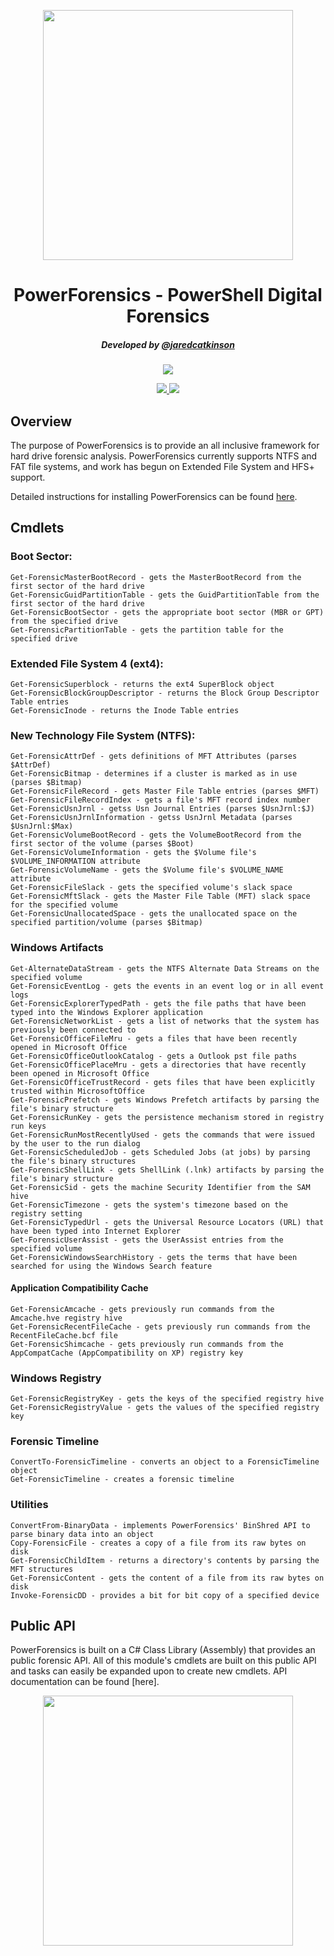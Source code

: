 <p align="center">
  <img src="https://github.com/Invoke-IR/PowerForensics/blob/master/Images/powerforensic_square_blue.png?raw=true" width="400" height="400">
</p>

<h1 align="center">PowerForensics - PowerShell Digital Forensics</h1>

<h5 align="center">Developed by <a href="https://twitter.com/jaredcatkinson">@jaredcatkinson</a></h5>

<p align="center">
  <a href="https://gitter.im/Invoke-IR/PowerForensics">
    <img src="https://badges.gitter.im/Join%20Chat.svg">
  </a>
</p>
<p align="center">
  <a href="https://waffle.io/Invoke-IR/PowerForensics">
    <img src="https://badge.waffle.io/Invoke-IR/PowerForensics.png?label=ready&title=Ready">
  </a>
  <a href="https://waffle.io/Invoke-IR/PowerForensics">
    <img src="https://badge.waffle.io/Invoke-IR/PowerForensics.png?label=in%20progress&title=In%20Progress">
  </a>
</p>

## Overview
The purpose of PowerForensics is to provide an all inclusive framework for hard drive forensic analysis.
PowerForensics currently supports NTFS and FAT file systems, and work has begun on Extended File System and HFS+ support.

Detailed instructions for installing PowerForensics can be found <a href="http://www.invoke-ir.com/2016/02/installing-powerforensics.html">here</a>.

## Cmdlets
### Boot Sector:
```
Get-ForensicMasterBootRecord - gets the MasterBootRecord from the first sector of the hard drive
Get-ForensicGuidPartitionTable - gets the GuidPartitionTable from the first sector of the hard drive
Get-ForensicBootSector - gets the appropriate boot sector (MBR or GPT) from the specified drive
Get-ForensicPartitionTable - gets the partition table for the specified drive
```

### Extended File System 4 (ext4):
```
Get-ForensicSuperblock - returns the ext4 SuperBlock object
Get-ForensicBlockGroupDescriptor - returns the Block Group Descriptor Table entries
Get-ForensicInode - returns the Inode Table entries
```

### New Technology File System (NTFS):
```
Get-ForensicAttrDef - gets definitions of MFT Attributes (parses $AttrDef)
Get-ForensicBitmap - determines if a cluster is marked as in use (parses $Bitmap)
Get-ForensicFileRecord - gets Master File Table entries (parses $MFT)
Get-ForensicFileRecordIndex - gets a file's MFT record index number
Get-ForensicUsnJrnl - getss Usn Journal Entries (parses $UsnJrnl:$J)
Get-ForensicUsnJrnlInformation - getss UsnJrnl Metadata (parses $UsnJrnl:$Max)
Get-ForensicVolumeBootRecord - gets the VolumeBootRecord from the first sector of the volume (parses $Boot)
Get-ForensicVolumeInformation - gets the $Volume file's $VOLUME_INFORMATION attribute
Get-ForensicVolumeName - gets the $Volume file's $VOLUME_NAME attribute
Get-ForensicFileSlack - gets the specified volume's slack space
Get-ForensicMftSlack - gets the Master File Table (MFT) slack space for the specified volume
Get-ForensicUnallocatedSpace - gets the unallocated space on the specified partition/volume (parses $Bitmap)
```

### Windows Artifacts
```
Get-AlternateDataStream - gets the NTFS Alternate Data Streams on the specified volume
Get-ForensicEventLog - gets the events in an event log or in all event logs
Get-ForensicExplorerTypedPath - gets the file paths that have been typed into the Windows Explorer application
Get-ForensicNetworkList - gets a list of networks that the system has previously been connected to 
Get-ForensicOfficeFileMru - gets a files that have been recently opened in Microsoft Office
Get-ForensicOfficeOutlookCatalog - gets a Outlook pst file paths
Get-ForensicOfficePlaceMru - gets a directories that have recently been opened in Microsoft Office
Get-ForensicOfficeTrustRecord - gets files that have been explicitly trusted within MicrosoftOffice
Get-ForensicPrefetch - gets Windows Prefetch artifacts by parsing the file's binary structure
Get-ForensicRunKey - gets the persistence mechanism stored in registry run keys
Get-ForensicRunMostRecentlyUsed - gets the commands that were issued by the user to the run dialog
Get-ForensicScheduledJob - gets Scheduled Jobs (at jobs) by parsing the file's binary structures
Get-ForensicShellLink - gets ShellLink (.lnk) artifacts by parsing the file's binary structure
Get-ForensicSid - gets the machine Security Identifier from the SAM hive
Get-ForensicTimezone - gets the system's timezone based on the registry setting
Get-ForensicTypedUrl - gets the Universal Resource Locators (URL) that have been typed into Internet Explorer
Get-ForensicUserAssist - gets the UserAssist entries from the specified volume
Get-ForensicWindowsSearchHistory - gets the terms that have been searched for using the Windows Search feature
```

#### Application Compatibility Cache
```
Get-ForensicAmcache - gets previously run commands from the Amcache.hve registry hive
Get-ForensicRecentFileCache - gets previously run commands from the RecentFileCache.bcf file
Get-ForensicShimcache - gets previously run commands from the AppCompatCache (AppCompatibility on XP) registry key
```


### Windows Registry
```
Get-ForensicRegistryKey - gets the keys of the specified registry hive
Get-ForensicRegistryValue - gets the values of the specified registry key
```

### Forensic Timeline
```
ConvertTo-ForensicTimeline - converts an object to a ForensicTimeline object
Get-ForensicTimeline - creates a forensic timeline
```

### Utilities
```
ConvertFrom-BinaryData - implements PowerForensics' BinShred API to parse binary data into an object
Copy-ForensicFile - creates a copy of a file from its raw bytes on disk 
Get-ForensicChildItem - returns a directory's contents by parsing the MFT structures
Get-ForensicContent - gets the content of a file from its raw bytes on disk
Invoke-ForensicDD - provides a bit for bit copy of a specified device
```

## Public API
PowerForensics is built on a C# Class Library (Assembly) that provides an public forensic API.
All of this module's cmdlets are built on this public API and tasks can easily be expanded upon to create new cmdlets.
API documentation can be found [here].

<p align="center">
  <img src="https://github.com/Invoke-IR/PowerForensics/blob/master/Images/powerforensic_square_blue.png?raw=true" width="400" height="400">
</p>
